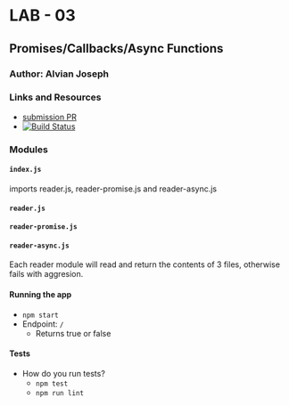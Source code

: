 # LAB - 03

## Promises/Callbacks/Async Functions

### Author: Alvian Joseph

### Links and Resources
* [submission PR](https://github.com/alvian-401-advanced-javascript/lab-03-async)
* [![Build Status](https://www.travis-ci.com/alvian-401-advanced-javascript/lab-01.svg?branch=master)](https://www.travis-ci.com/alvian-401-advanced-javascript/lab-01)



### Modules
#### `index.js`
imports reader.js, reader-promise.js and reader-async.js

#### `reader.js`
#### `reader-promise.js`
#### `reader-async.js`
Each reader module will read and return the contents of 3 files,
otherwise fails with aggresion.


#### Running the app
* `npm start`
* Endpoint: `/`
  * Returns true or false

  
#### Tests
* How do you run tests?
  * `npm test`
  * `npm run lint`
